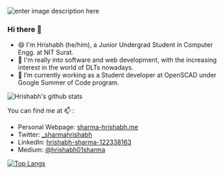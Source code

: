 ![enter image description here](https://github.com/Sharma-Hrishabh/Sharma-Hrishabh/blob/master/hp.jpg?raw=true)

### Hi there 👋
 - 😄 I'm Hrishabh (he/him), a Junior Undergrad Student in Computer Engg. at NIT Surat. 
 - :thought_balloon: I'm really into software and web development, with the increasing interest in the world of DLTs nowadays. 
 - 🔭 I’m currently working as a Student developer at OpenSCAD under Google Summer of Code program. 
 
![Hrishabh's github stats](https://github-readme-stats.vercel.app/api?username=Sharma-Hrishabh&show_icons=true&hide_border=true)

You can find me at 📫  : 

 - Personal Webpage: [sharma-hrishabh.me](http://sharma-hrishabh.me)
 - Twitter: [_sharmahrishabh](https://twitter.com/_sharmahrishabh)
 - LinkedIn: [hrishabh-sharma-122338163](https://www.linkedin.com/in/hrishabh-sharma-122338163/)
 - Medium: [@hrishabh01sharma](https://medium.com/@hrishabh01sharma)

[![Top Langs](https://github-readme-stats.vercel.app/api/top-langs/?username=Sharma-Hrishabh)](https://github.com/Sharma-Hrishabh/github-readme-stats)
